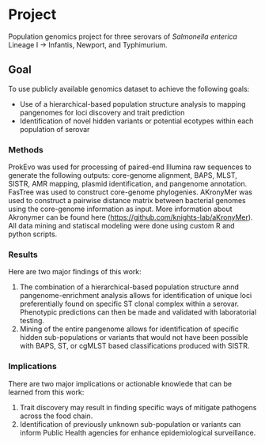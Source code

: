 # Project

Population genomics project for three serovars of *Salmonella enterica* Lineage I -> Infantis, Newport, and Typhimurium.

## Goal

To use publicly available genomics dataset to achieve the following goals:

* Use of a hierarchical-based population structure analysis to mapping pangenomes for loci discovery and trait prediction
* Identification of novel hidden variants or potential ecotypes within each population of serovar

### Methods

ProkEvo was used for processing of paired-end Illumina raw sequences to generate the following outputs: core-genome alignment, BAPS, MLST, 
SISTR, AMR mapping, plasmid identification, and pangenome annotation. 
FasTree was used to construct core-genome phylogenies. 
AKronyMer was used to construct a pairwise distance matrix between bacterial genomes using the core-genome information as input. More information about Akronymer 
can be found here (https://github.com/knights-lab/aKronyMer).
All data mining and statiscal modeling were done using custom R and python scripts. 

### Results 

Here are two major findings of this work:

1. The combination of a hierarchical-based population structure annd pangenome-enrichment analysis allows for identification of unique loci preferentially found on specific ST clonal complex within a serovar. Phenotypic predictions can then be made and validated with laboratorial testing. 
2. Mining of the entire pangenome allows for identification of specific hidden sub-populations or variants that would not have been possible with BAPS, ST, or cgMLST based classifications produced with SISTR. 

### Implications 

There are two major implications or actionable knowlede that can be learned from this work:

1. Trait discovery may result in finding specific ways of mitigate pathogens across the food chain. 
2. Identification of previously unknown sub-population or variants can inform Public Health agencies for enhance epidemiological surveillance. 
